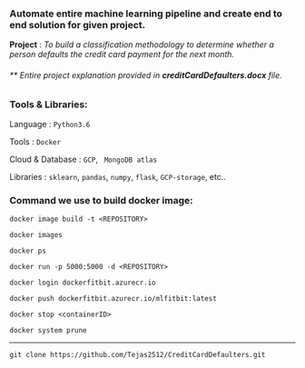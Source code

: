 ### Automate entire machine learning pipeline and create end to end solution for given project.

**Project** : _To build a classification methodology to determine whether a person defaults the credit card payment for the next month._

###### ** Entire project explanation provided in _**creditCardDefaulters.docx**_ file.

### Tools & Libraries:

Language : `Python3.6`

Tools : `Docker`

Cloud & Database : `GCP`, ` MongoDB atlas`

Libraries : `sklearn`, `pandas`, `numpy`, `flask`, `GCP-storage`, etc..

### Command we use to build docker image:

`docker image build -t <REPOSITORY>` 

`docker images`

`docker ps `

`docker run -p 5000:5000 -d <REPOSITORY>`

`docker login dockerfitbit.azurecr.io`

`docker push dockerfitbit.azurecr.io/mlfitbit:latest`

`docker stop <containerID>`

`docker system prune`

-----------------------------------

`git clone https://github.com/Tejas2512/CreditCardDefaulters.git`



